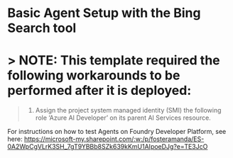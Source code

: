# Basic Agent Setup with the Bing Search tool

# > **NOTE:** This template required the following workarounds to be performed after it is deployed:
> 
> 1. Assign the project system managed identity (SMI) the following role ‘Azure AI Developer’ on its parent AI Services resource.


For instructions on how to test Agents on Foundry Developer Platform, see here: https://microsoft-my.sharepoint.com/:w:/p/fosteramanda/ES-0A2WpCgVLrK3SH_7gT9YBBb8SZk639kKmU1AIpoeDJg?e=TE3JcO 
